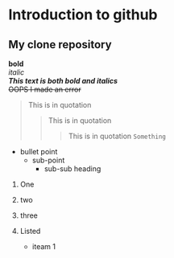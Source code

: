 # Introduction to github
## My clone repository
**bold**\
_italic_\
***This text is both bold and italics***\
~~OOPS I made an error~~
>This is in quotation
>>This is in quotation
>>>This is in quotation
```Something```
- bullet point
  * sub-point
    + sub-sub heading
1. One
2. two
3. three

1. Listed
   - iteam 1
